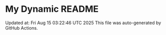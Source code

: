 # My Dynamic README
Updated at: Fri Aug 15 03:22:46 UTC 2025
This file was auto-generated by GitHub Actions.
